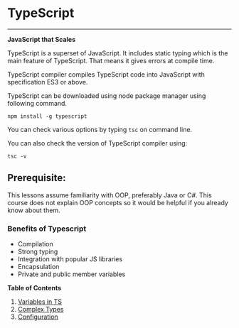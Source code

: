 # TypeScript
---
**JavaScript that Scales**

TypeScript is a superset of JavaScript. It includes static typing which is the main feature of TypeScript. That means it gives errors at compile time.

TypeScript compiler compiles TypeScript code into JavaScript with specification ES3 or above.

TypeScript can be downloaded using node package manager using following command.

`npm install -g typescript`

You can check various options by typing
`tsc` on command line.

You can also check the version of TypeScript compiler using:

`tsc -v`

## Prerequisite:

This lessons assume familiarity with OOP, preferably Java or C#. This course does not explain OOP concepts so it would be helpful if you already know about them.

### Benefits of Typescript

- Compilation
- Strong typing
- Integration with popular JS libraries
- Encapsulation
- Private and public member variables

**Table of Contents**

   1. [Variables in TS](tutorials/variables.md)
   2. [Complex Types](tutorials/complex_types.md)
   3. [Configuration](tutorials/configuration.md)
